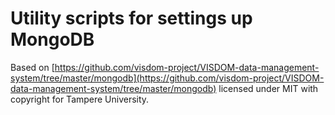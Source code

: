 # Utility scripts for settings up MongoDB

Based on [https://github.com/visdom-project/VISDOM-data-management-system/tree/master/mongodb](https://github.com/visdom-project/VISDOM-data-management-system/tree/master/mongodb) licensed under MIT with copyright for Tampere University.
